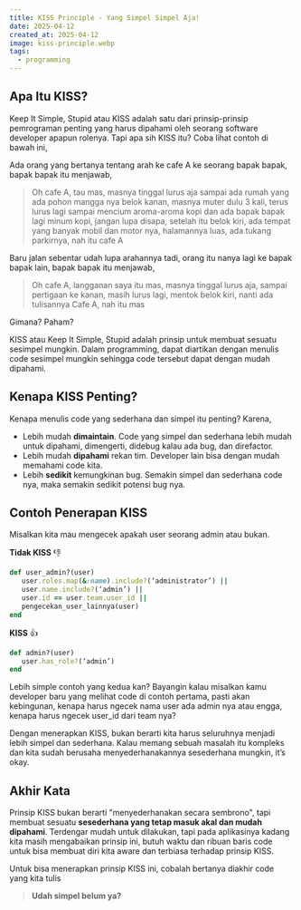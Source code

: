 ```yaml
---
title: KISS Principle - Yang Simpel Simpel Aja!
date: 2025-04-12
created_at: 2025-04-12
image: kiss-principle.webp
tags:
  - programming
---
```


## Apa Itu KISS?

Keep It Simple, Stupid atau KISS adalah satu dari prinsip-prinsip pemrograman penting yang harus dipahami oleh seorang software developer apapun rolenya. Tapi apa sih KISS itu? Coba lihat contoh di bawah ini,

Ada orang yang bertanya tentang arah ke cafe A ke seorang bapak bapak, bapak bapak itu menjawab,

> Oh cafe A, tau mas, masnya tinggal lurus aja sampai ada rumah yang ada pohon mangga nya belok kanan, masnya muter dulu 3 kali, terus lurus lagi sampai mencium aroma-aroma kopi dan ada bapak bapak lagi minum kopi, jangan lupa disapa, setelah itu belok kiri, ada tempat yang banyak mobil dan motor nya, halamannya luas, ada tukang parkirnya, nah itu cafe A

Baru jalan sebentar udah lupa arahannya tadi, orang itu nanya lagi ke bapak bapak lain, bapak bapak itu menjawab,

> Oh cafe A, langganan saya itu mas, masnya tinggal lurus aja, sampai pertigaan ke kanan, masih lurus lagi, mentok belok kiri, nanti ada tulisannya Cafe A, nah itu mas

Gimana? Paham?

KISS atau Keep It Simple, Stupid adalah prinsip untuk membuat sesuatu sesimpel mungkin. Dalam programming, dapat diartikan dengan menulis code sesimpel mungkin sehingga code tersebut dapat dengan mudah dipahami.

## Kenapa KISS Penting?

Kenapa menulis code yang sederhana dan simpel itu penting? Karena,

- Lebih mudah **dimaintain**. Code yang simpel dan sederhana lebih mudah untuk dipahami, dimengerti, didebug kalau ada bug, dan direfactor.
- Lebih mudah **dipahami** rekan tim. Developer lain bisa dengan mudah memahami code kita.
- Lebih **sedikit** kemungkinan bug. Semakin simpel dan sederhana code nya, maka semakin sedikit potensi bug nya.

## Contoh Penerapan KISS

Misalkan kita mau mengecek apakah user seorang admin atau bukan.

**Tidak KISS** 👎

```ruby
def user_admin?(user)
   user.roles.map(&:name).include?(‘administrator’) ||
   user.name.include?(‘admin’) ||
   user.id == user.team.user_id ||
   pengecekan_user_lainnya(user)
end
```

**KISS** 👍

```ruby
def admin?(user)
   user.has_role?(‘admin’)
end
```

Lebih simple contoh yang kedua kan? Bayangin kalau misalkan kamu developer baru yang melihat code di contoh pertama, pasti akan kebingunan, kenapa harus ngecek nama user ada admin nya atau engga, kenapa harus ngecek user_id dari team nya?

Dengan menerapkan KISS, bukan berarti kita harus seluruhnya menjadi lebih simpel dan sederhana. Kalau memang sebuah masalah itu kompleks dan kita sudah berusaha menyederhanakannya sesederhana mungkin, it’s okay.

## Akhir Kata

Prinsip KISS bukan berarti "menyederhanakan secara sembrono", tapi membuat sesuatu **sesederhana yang tetap masuk akal dan mudah dipahami**. Terdengar mudah untuk dilakukan, tapi pada aplikasinya kadang kita masih mengabaikan prinsip ini, butuh waktu dan ribuan baris code untuk bisa membuat diri kita aware dan terbiasa terhadap prinsip KISS.

Untuk bisa menerapkan prinsip KISS ini, cobalah bertanya diakhir code yang kita tulis

> **Udah simpel belum ya?**
